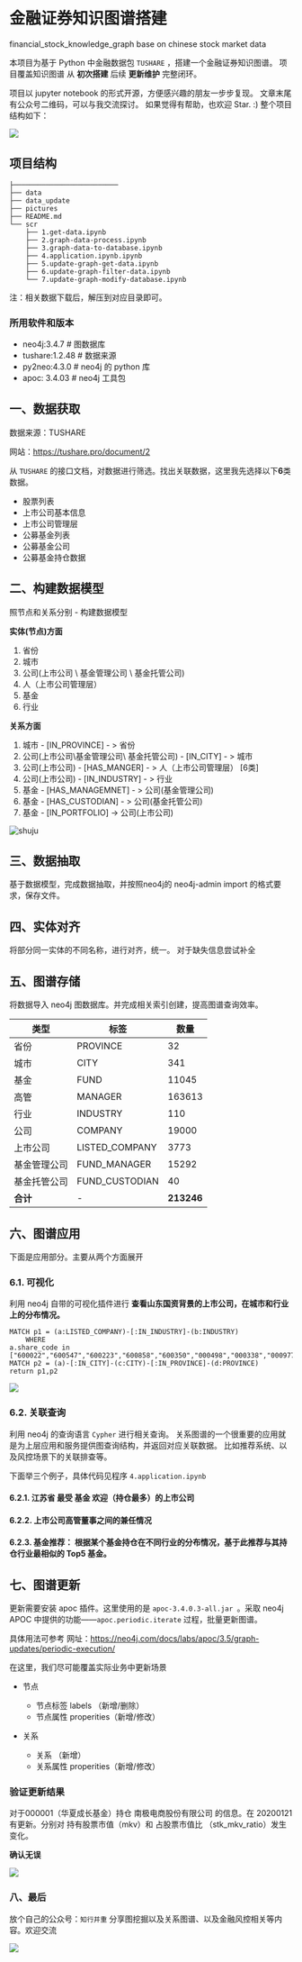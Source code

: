 #  金融证券知识图谱搭建

financial_stock_knowledge_graph
base on chinese stock market data

本项目为基于 Python 中金融数据包 `TUSHARE` ，搭建一个金融证券知识图谱。
项目覆盖知识图谱 从 **初次搭建** 后续 **更新维护**
完整闭环。

项目以 jupyter notebook 的形式开源，方便感兴趣的朋友一步步复现。
文章末尾有公众号二维码，可以与我交流探讨。
如果觉得有帮助，也欢迎 Star. :) 
整个项目结构如下：

![](./pictures/structures.png)

## 项目结构

```
├──────────────────────────
├── data
├── data_update
├── pictures
├── README.md
└── scr
    ├── 1.get-data.ipynb
    ├── 2.graph-data-process.ipynb
    ├── 3.graph-data-to-database.ipynb
    ├── 4.application.ipynb.ipynb
    ├── 5.update-graph-get-data.ipynb
    ├── 6.update-graph-filter-data.ipynb
    └── 7.update-graph-modify-database.ipynb

```
注：相关数据下载后，解压到对应目录即可。

### 所用软件和版本
- neo4j:3.4.7   # 图数据库
- tushare:1.2.48      # 数据来源
- py2neo:4.3.0       # neo4j 的 python 库
- apoc: 3.4.03        # neo4j 工具包

## 一、数据获取

数据来源：TUSHARE

网站：https://tushare.pro/document/2

从 `TUSHARE`
的接口文档，对数据进行筛选。找出关联数据，这里我先选择以下**6**类数据。
- 股票列表
- 上市公司基本信息
- 上市公司管理层
- 公募基金列表
- 公募基金公司
- 公募基金持仓数据

## 二、构建数据模型

照节点和关系分别 - 构建数据模型

**实体(节点)方面**
1. 省份
2. 城市
3. 公司(上市公司 \ 基金管理公司 \ 基金托管公司)
4. 人（上市公司管理层）
5. 基金
6. 行业

**关系方面**
1. 城市 - [IN_PROVINCE] - > 省份 
2. 公司(上市公司\基金管理公司\ 基金托管公司) - [IN_CITY] - > 城市
4. 公司(上市公司) - [HAS_MANGER] - >
人（上市公司管理层）  [6类]
5. 公司(上市公司) - [IN_INDUSTRY] - > 行业
6. 基金  - [HAS_MANAGEMNET] - > 公司(基金管理公司)
6. 基金  - [HAS_CUSTODIAN] - > 公司(基金托管公司)
7. 基金  - [IN_PORTFOLIO] -> 公司(上市公司)

![shuju](./pictures/screenshot_2.png)

## 三、数据抽取

基于数据模型，完成数据抽取，并按照neo4j的 neo4j-admin import 的格式要求，保存文件。

## 四、实体对齐

将部分同一实体的不同名称，进行对齐，统一。
对于缺失信息尝试补全

## 五、图谱存储

将数据导入 neo4j 图数据库。并完成相关索引创建，提高图谱查询效率。

|类型|标签|数量|
|--|--|--|
|省份|PROVINCE|32|
|城市|CITY|341|
|基金|FUND|11045|
|高管|MANAGER|163613|
|行业|INDUSTRY|110|
|公司|COMPANY|19000|
|上市公司|LISTED_COMPANY|3773|
|基金管理公司|FUND_MANAGER|15292|
|基金托管公司|FUND_CUSTODIAN|40|
|**合计**|-|**213246**|

## 六、图谱应用

下面是应用部分。主要从两个方面展开
### 6.1. 可视化
利用 neo4j 自带的可视化插件进行
**查看山东国资背景的上市公司，在城市和行业上的分布情况。**

```cypher
MATCH p1 = (a:LISTED_COMPANY)-[:IN_INDUSTRY]-(b:INDUSTRY) 
    WHERE
a.share_code in
["600022","600547","600223","600858","600350","000498","000338","000977","600756","600784","000756","600789"]
MATCH p2 = (a)-[:IN_CITY]-(c:CITY)-[:IN_PROVINCE]-(d:PROVINCE) 
return p1,p2
```

![](./pictures/shandong_listed_companies.png)

### 6.2. 关联查询

利用 neo4j 的查询语言 `Cypher` 进行相关查询。
关系图谱的一个很重要的应用就是为上层应用和服务提供图查询结构，并返回对应关联数据。
比如推荐系统、以及风控场景下的关联排查等。

下面举三个例子，具体代码见程序
`4.application.ipynb`

#### 6.2.1. 江苏省 最受 基金 欢迎（持仓最多）的上市公司

#### 6.2.2. 上市公司高管董事之间的兼任情况

#### 6.2.3. <a color=red>基金推荐：</a> 根据某个基金持仓在不同行业的分布情况，基于此推荐与其持仓行业最相似的 Top5 基金。

## 七、图谱更新

更新需要安装 apoc 插件。这里使用的是 `apoc-3.4.0.3-all.jar `。采取 neo4j APOC
中提供的功能——`apoc.periodic.iterate` 过程，批量更新图谱。

具体用法可参考
网址：https://neo4j.com/docs/labs/apoc/3.5/graph-updates/periodic-execution/

在这里，我们尽可能覆盖实际业务中更新场景

- 节点
    - 节点标签 labels （新增/删除）
    - 节点属性
properities（新增/修改）

- 关系
    - 关系 （新增）
    - 关系属性 properities（新增/修改）

### 验证更新结果

对于000001（华夏成长基金）持仓 南极电商股份有限公司 的信息。在 20200121 有更新。分别对 持有股票市值（mkv）和 占股票市值比
（stk_mkv_ratio）发生变化。

**确认无误**

![](./pictures/update_fund_combine1.png)

### 八、最后

放个自己的公众号：`知行并重` 分享图挖掘以及关系图谱、以及金融风控相关等内容。欢迎交流

![](https://gitee.com/kevin777/wechat_pictures/raw/master/2021-10-5/1633364923226-image.png)
